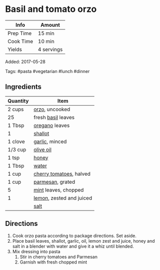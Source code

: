 # Basil and tomato orzo

| Info      | Amount     |
| --------- | ---------- |
| Prep Time | 15 min     |
| Cook Time | 10 min     |
| Yields    | 4 servings |

Added: 2017-05-28

Tags: #pasta #vegetarian #lunch #dinner

## Ingredients

| Quantity | Item                                                          |
| -------- | ------------------------------------------------------------- |
| 2 cups   | [orzo](../_ingredients/orzo.md), uncooked                     |
| 25       | fresh [basil](../_ingredients/basil.md) leaves                |
| 1 Tbsp   | [oregano](../_ingredients/oregano.md) leaves                  |
| 1        | [shallot](../_ingredients/shallot.md)                         |
| 1 clove  | [garlic](../_ingredients/garlic.md), minced                   |
| 1/3 cup  | [olive oil](../_ingredients/olive%20oil.md)                   |
| 1 tsp    | [honey](../_ingredients/honey.md)                             |
| 1 Tbsp   | [water](../_ingredients/water.md)                             |
| 1 cup    | [cherry tomatoes](../_ingredients/cherry%20tomato.md), halved |
| 1 cup    | [parmesan](../_ingredients/parmesan.md), grated               |
| 5        | [mint](../_ingredients/mint.md) leaves, chopped               |
| 1        | [lemon](../_ingredients/lemon.md), zested and juiced          |
|          | [salt](../_ingredients/salt.md)                               |

## Directions

1. Cook orzo pasta according to package directions. Set aside.
2. Place basil leaves, shallot, garlic, oil, lemon zest and juice, honey and salt in a blender with water and give it a whiz until blended.
3. Mix dressing into pasta
   1. Stir in cherry tomatoes and Parmesan
   2. Garnish with fresh chopped mint
